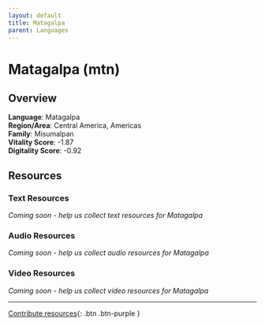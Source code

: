 ```yaml
---
layout: default
title: Matagalpa
parent: Languages
---
```


# Matagalpa (mtn)

## Overview

**Language**: Matagalpa  
**Region/Area**: Central America, Americas  
**Family**: Misumalpan  
**Vitality Score**: -1.87  
**Digitality Score**: -0.92  

## Resources

### Text Resources
*Coming soon - help us collect text resources for Matagalpa*

### Audio Resources
*Coming soon - help us collect audio resources for Matagalpa*

### Video Resources
*Coming soon - help us collect video resources for Matagalpa*

---

[Contribute resources](https://fairtrain.github.io/){: .btn .btn-purple }
